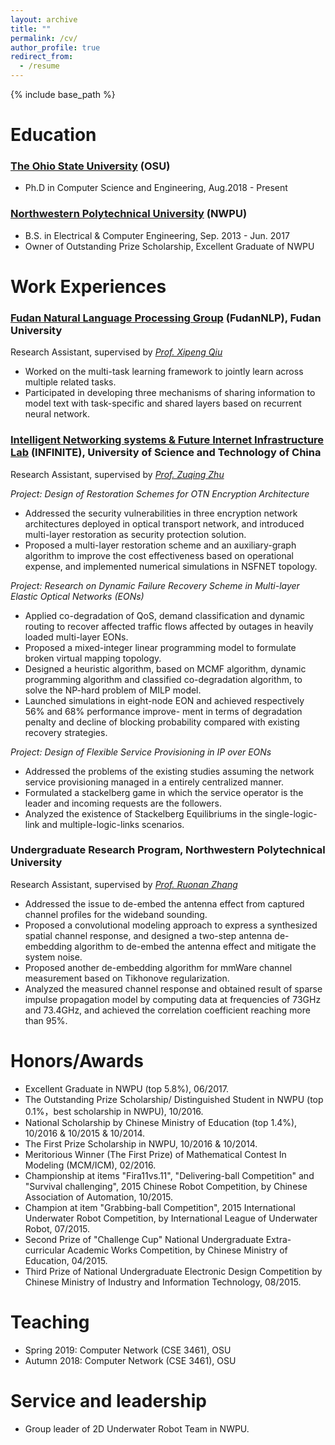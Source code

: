 ```yaml
---
layout: archive
title: ""
permalink: /cv/
author_profile: true
redirect_from:
  - /resume
---
```


{% include base_path %}

Education
======
### [The Ohio State University](https://www.osu.edu) (OSU)
* Ph.D in Computer Science and Engineering, Aug.2018 - Present

### [Northwestern Polytechnical University](http://www.nwpu.edu.cn) (NWPU)
* B.S. in Electrical & Computer Engineering, Sep. 2013 - Jun. 2017
* Owner of Outstanding Prize Scholarship, Excellent Graduate of NWPU
  
  
Work Experiences
======
### [Fudan Natural Language Processing Group](http://nlp.fudan.edu.cn) (FudanNLP), Fudan University

Research Assistant, supervised by [*Prof. Xipeng Qiu*](http://nlp.fudan.edu.cn/xpqiu/en.html)

* Worked on the multi-task learning framework to jointly learn across multiple related tasks.
* Participated in developing three mechanisms of sharing information to model text with task-specific and
shared layers based on recurrent neural network.

### [Intelligent Networking systems & Future Internet Infrastructure Lab](http://www.zuqingzhu.info) (INFINITE), University of Science and Technology of China

Research Assistant, supervised by [*Prof. Zuqing Zhu*](http://www.zuqingzhu.info)

_Project: Design of Restoration Schemes for OTN Encryption Architecture_

* Addressed the security vulnerabilities in three encryption network architectures deployed in optical transport network, and introduced multi-layer restoration as security protection solution.
* Proposed a multi-layer restoration scheme and an auxiliary-graph algorithm to improve the cost effectiveness based on operational expense, and implemented numerical simulations in NSFNET topology.


*Project: Research on Dynamic Failure Recovery Scheme in Multi-layer Elastic Optical Networks (EONs)*

* Applied co-degradation of QoS, demand classification and dynamic routing to recover affected traffic flows affected by outages in heavily loaded multi-layer EONs.
* Proposed a mixed-integer linear programming model to formulate broken virtual mapping topology.
* Designed a heuristic algorithm, based on MCMF algorithm, dynamic programming algorithm and
classified co-degradation algorithm, to solve the NP-hard problem of MILP model.
* Launched simulations in eight-node EON and achieved respectively 56% and 68% performance improve- ment in terms of degradation penalty and decline of blocking probability compared with existing recovery strategies.

*Project: Design of Flexible Service Provisioning in IP over EONs*

* Addressed the problems of the existing studies assuming the network service provisioning managed in a entirely centralized manner.
* Formulated a stackelberg game in which the service operator is the leader and incoming requests are the followers.
* Analyzed the existence of Stackelberg Equilibriums in the single-logic-link and multiple-logic-links scenarios.

### Undergraduate Research Program, Northwestern Polytechnical University

Research Assistant, supervised by [*Prof. Ruonan Zhang*](http://dianzi.nwpu.edu.cn/info/1270/5979.htm)

* Addressed the issue to de-embed the antenna effect from captured channel profiles for the wideband sounding.
* Proposed a convolutional modeling approach to express a synthesized spatial channel response, and designed a two-step antenna de-embedding algorithm to de-embed the antenna effect and mitigate the system noise.
* Proposed another de-embedding algorithm for mmWare channel measurement based on Tikhonove regularization.
* Analyzed the measured channel response and obtained result of sparse impulse propagation model by computing data at frequencies of 73GHz and 73.4GHz, and achieved the correlation coefficient reaching more than 95%.
  
  
Honors/Awards
======

* Excellent Graduate in NWPU (top 5.8%), 06/2017.
* The Outstanding Prize Scholarship/ Distinguished Student in NWPU (top 0.1%，best scholarship in NWPU), 10/2016.
* National Scholarship by Chinese Ministry of Education (top 1.4%), 10/2016 & 10/2015 & 10/2014.
* The First Prize Scholarship in NWPU, 10/2016 & 10/2014.
* Meritorious Winner (The First Prize) of Mathematical Contest In Modeling (MCM/ICM), 02/2016.
* Championship at items "Fira11vs.11", "Delivering-ball Competition" and "Survival challenging", 2015 Chinese Robot Competition, by Chinese Association of Automation, 10/2015.
* Champion at item "Grabbing-ball Competition", 2015 International Underwater Robot Competition, by
International League of Underwater Robot, 07/2015.
* Second Prize of "Challenge Cup" National Undergraduate Extra-curricular Academic Works Competition, by Chinese Ministry of Education, 04/2015.
* Third Prize of National Undergraduate Electronic Design Competition by Chinese Ministry of Industry and
Information Technology, 08/2015.
  
  
Teaching
======

* Spring 2019: Computer Network (CSE 3461), OSU
* Autumn 2018: Computer Network (CSE 3461), OSU
  
  
Service and leadership
======
* Group leader of 2D Underwater Robot Team in NWPU. 

